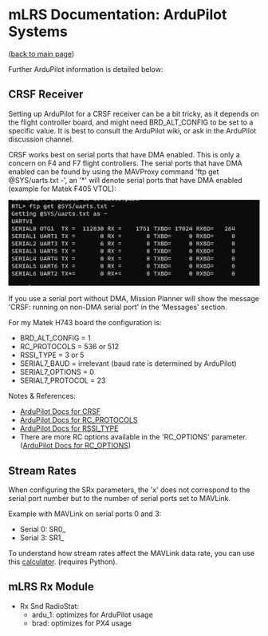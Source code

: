 # mLRS Documentation: ArduPilot Systems #

([back to main page](../README.md))

Further ArduPilot information is detailed below:

## CRSF Receiver

Setting up ArduPilot for a CRSF receiver can be a bit tricky, as it depends on the flight controller board, and might need BRD_ALT_CONFIG to be set to a specific value. It is best to consult the ArduPilot wiki, or ask in the ArduPilot discussion channel.

CRSF works best on serial ports that have DMA enabled.  This is only a concern on F4 and F7 flight controllers.  The serial ports that have DMA enabled can be found by using the MAVProxy command 'ftp get @SYS/uarts.txt -', an '*' will denote serial ports that have DMA enabled (example for Matek F405 VTOL):

<img src="images/Serial_DMA.png">

If you use a serial port without DMA, Mission Planner will show the message 'CRSF: running on non-DMA serial port' in the 'Messages' section.

For my Matek H743 board the configuration is:

- BRD_ALT_CONFIG = 1
- RC_PROTOCOLS = 536 or 512
- RSSI_TYPE = 3 or 5
- SERIAL7_BAUD = irrelevant (baud rate is determined by ArduPilot)
- SERIAL7_OPTIONS = 0
- SERIAL7_PROTOCOL = 23

Notes & References:
- [ArduPilot Docs for CRSF](https://ardupilot.org/copter/docs/common-tbs-rc.html)
- [ArduPilot Docs for RC_PROTOCOLS](https://ardupilot.org/plane/docs/parameters.html#rc-protocols-rc-protocols-enabled)
- [ArduPilot Docs for RSSI_TYPE](https://ardupilot.org/plane/docs/parameters.html#rssi-type-rssi-type)
- There are more RC options available in the 'RC_OPTIONS' parameter. ([ArduPilot Docs for RC_OPTIONS](https://ardupilot.org/plane/docs/parameters.html#rc-options-rc-options)) 

## Stream Rates

When configuring the SRx parameters, the 'x' does not correspond to the serial port number  but to the number of serial ports set to MAVLink.

Example with MAVLink on serial ports 0 and 3:

- Serial 0: SR0_
- Serial 3: SR1_

To understand how stream rates affect the MAVLink data rate, you can use this [calculator](https://github.com/ArduPilot/pymavlink/blob/master/tools/mavtelemetry_datarates.py).  (requires Python).

## mLRS Rx Module

- Rx Snd RadioStat:
    - ardu_1: optimizes for ArduPilot usage
    - brad: optimizes for PX4 usage
